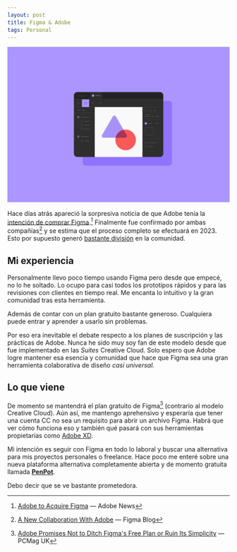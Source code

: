 ```yaml
---
layout: post
title: Figma & Adobe
tags: Personal
---
```

![Emoji](/public/images/posts/figma_hero_2x.png)

Hace días atrás apareció la sorpresiva noticia de que Adobe tenía la [intención de comprar Figma](https://news.adobe.com/news/news-details/2022/Adobe-to-Acquire-Figma/default.aspx).[^1] Finalmente fue confirmado por ambas compañías[^2] y se estima que el proceso completo se efectuará en 2023. Esto por supuesto generó [bastante división](https://prototypr.io/post/adobe-figma-meme) en la comunidad.

## Mi experiencia

Personalmente llevo poco tiempo usando Figma pero desde que empecé, no lo he soltado. Lo ocupo para casi todos los prototipos rápidos y para las revisiones con clientes en tiempo real. Me encanta lo intuitivo y la gran comunidad tras esta herramienta.

Además de contar con un plan gratuito bastante generoso. Cualquiera puede entrar y aprender a usarlo sin problemas.

Por eso era inevitable el debate respecto a los planes de suscripción y las prácticas de Adobe. Nunca he sido muy soy fan de este modelo  desde que fue implementado en las _Suites_ Creative Cloud. Solo espero que Adobe logre mantener esa esencia y comunidad que hace que Figma sea una gran herramienta colaborativa de diseño _casi universal._

## Lo que viene
De momento se mantendrá el plan gratuito de Figma[^3] (contrario al modelo Creative Cloud). Aún así, me mantengo aprehensivo y esperaría que tener una cuenta CC no sea un requisito para abrir un archivo Figma. Habrá que ver cómo funciona eso y también qué pasará con sus herramientas propietarias como [Adobe XD](https://www.adobe.com/products/xd.html).

Mi intención es seguir con Figma en todo lo laboral y buscar una alternativa para mis proyectos personales o freelance. Hace poco me enteré sobre una nueva plataforma alternativa completamente abierta y de momento gratuita llamada [**PenPot**](https://penpot.app/).

Debo decir que se ve bastante prometedora.

[^1]: [Adobe to Acquire Figma](https://news.adobe.com/news/news-details/2022/Adobe-to-Acquire-Figma/default.aspx) — Adobe News
[^2]: [A New Collaboration With Adobe](https://www.figma.com/blog/a-new-collaboration-with-adobe/) — Figma Blog
[^3]: [Adobe Promises Not to Ditch Figma's Free Plan or Ruin Its Simplicity](https://uk.pcmag.com/software-services/142941/adobe-promises-not-to-ditch-figmas-free-plan-or-ruin-its-simplicity) — PCMag UK